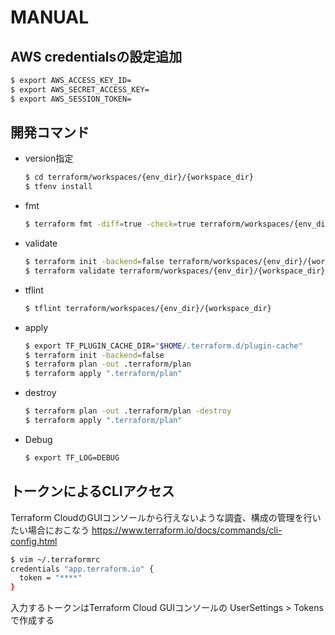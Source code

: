 # MANUAL
## AWS credentialsの設定追加
```bash
$ export AWS_ACCESS_KEY_ID=
$ export AWS_SECRET_ACCESS_KEY=
$ export AWS_SESSION_TOKEN=
```

## 開発コマンド
- version指定
    ```bash
    $ cd terraform/workspaces/{env_dir}/{workspace_dir}
    $ tfenv install
    ```
- fmt
    ```bash
    $ terraform fmt -diff=true -check=true terraform/workspaces/{env_dir}/{workspace_dir}
    ```
- validate
    ```bash
    $ terraform init -backend=false terraform/workspaces/{env_dir}/{workspace_dir}
    $ terraform validate terraform/workspaces/{env_dir}/{workspace_dir}
    ```
- tflint
    ```bash
    $ tflint terraform/workspaces/{env_dir}/{workspace_dir}
    ```
- apply
    ```bash
    $ export TF_PLUGIN_CACHE_DIR="$HOME/.terraform.d/plugin-cache"
    $ terraform init -backend=false
    $ terraform plan -out .terraform/plan
    $ terraform apply ".terraform/plan"
    ```
- destroy
    ```bash
    $ terraform plan -out .terraform/plan -destroy
    $ terraform apply ".terraform/plan"
    ```
- Debug
    ```bash
    $ export TF_LOG=DEBUG
    ```
## トークンによるCLIアクセス
Terraform CloudのGUIコンソールから行えないような調査、構成の管理を行いたい場合におこなう
https://www.terraform.io/docs/commands/cli-config.html

```bash
$ vim ~/.terraformrc
credentials "app.terraform.io" {
  token = "****"
}
```

入力するトークンはTerraform Cloud GUIコンソールの UserSettings > Tokensで作成する
